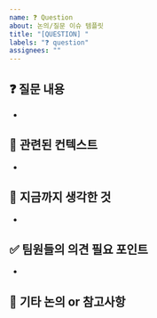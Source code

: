 ```yaml
---
name: ❓ Question
about: 논의/질문 이슈 템플릿
title: "[QUESTION] "
labels: "❓ question"
assignees: ""
---
```


## ❓ 질문 내용
<!-- 무엇이 궁금한가요? 구체적으로 설명해주세요 -->
<!-- ex) 이 API 응답 구조 괜찮을까요? 리스트가 나을지 오브젝트가 나을지 고민돼요. -->
- 

## 📎 관련된 컨텍스트
<!-- 관련된 기능, 컴포넌트, API 경로 등을 명시해주세요 -->
<!-- ex) `/test/progress` API 설계 중 발생한 논의 -->
- 

## 🧠 지금까지 생각한 것
<!-- 어떤 방향으로 접근해봤고 어떤 의견을 가지고 있나요? -->
<!-- ex) 리스트로 하면 map 쓰기 쉬운데, 프론트에서 key 기반 접근이 어려울 수 있을 것 같아요 -->
- 

## ✅ 팀원들의 의견 필요 포인트
<!-- 팀원들이 어떤 부분에 대해 의견을 주면 좋을지 명확하게 정리해주세요 -->
<!-- - 응답 형식 구조에 대한 의견 -->
<!-- - 확장성 측면에서 어떤 게 더 좋은지 -->
- 

## 💬 기타 논의 or 참고사항
<!-- 관련 링크나 회의 내용, 캡처가 있다면 첨부해주세요 -->